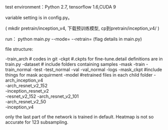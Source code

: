 ﻿test environment：Python 2.7, tensorflow 1.6,CUDA 9

variable setting is in config.py。

( mkdir pretrain/inception_v4, 下载预训练模型, cp到pretrain/inception_v4/ ) 

run： python main.py --mode= --retrain= (flag details in main.py)


file structure:

-train_arch # codes in git
-ckpt  #.ckpts for fine-tune.detail definitions are in train.py
-dataset # include folders containing samples
	-mask
	-train
	-train_normal
	-test
	-test_normal
	-val
	-val_normal
-logs
-mask_ckpt #include things for mask acquirment
-model  #retrained files in each child folder
	-arch_inception_v4   
	-arch_resnet_v2_152  
	-inception_resnet_v2  
	-resnet_v2_152
	-arch_resnet_v2_101  
	-arch_resnet_v2_50   
	-inception_v4


only the last part of the network is trained in default. Heatmap is not so accurate for 123 subsampling.
